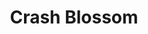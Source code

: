 ---
title: "Crash Blossom"

categories: ['']

tags: ['Crash', 'Blossom']

arabic: ['جملة أو عبارة ذات معني غامض']

publishers: ['معجم مصطلحات التعلم الآلي والتعلم العميق وعلم البيانات']

types: "word"

slug: ""
---